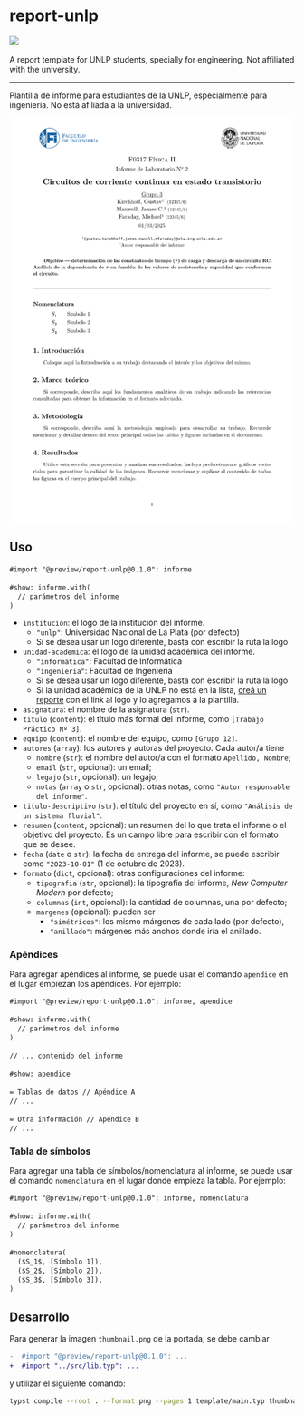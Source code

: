 # report-unlp

![](https://img.shields.io/badge/Typst-0.13.1-blue?style=flat-square&logo=typst&logoColor=white&labelColor=239DAD&color=555555)


A report template for UNLP students, specially for engineering. Not affiliated with the university.

---

Plantilla de informe para estudiantes de la UNLP, especialmente para ingeniería. No está afiliada a la universidad.

![Documento de ejemplo](./thumbnail.png)

## Uso

```typst
#import "@preview/report-unlp@0.1.0": informe

#show: informe.with(
  // parámetros del informe
)
```

- `institución`: el logo de la institución del informe.
  - `"unlp"`: Universidad Nacional de La Plata (por defecto)
  - Si se desea usar un logo diferente, basta con escribir la ruta la logo
- `unidad-academica`: el logo de la unidad académica del informe.
  - `"informática"`: Facultad de Informática
  - `"ingenieria"`: Facultad de Ingeniería
  - Si se desea usar un logo diferente, basta con escribir la ruta la logo
  - Si la unidad académica de la UNLP no está en la lista, [creá un reporte](https://github.com/JuanM04/report-unlp/issues/new) con el link al logo y lo agregamos a la plantilla.
- `asignatura`: el nombre de la asignatura (`str`).
- `titulo` (`content`): el título más formal del informe, como `[Trabajo Práctico Nº 3]`.
- `equipo` (`content`): el nombre del equipo, como `[Grupo 12]`.
- `autores` (`array`): los autores y autoras del proyecto. Cada autor/a tiene
  - `nombre` (`str`): el nombre del autor/a con el formato `Apellido, Nombre`; 
  - `email` (`str`, opcional): un email;
  - `legajo` (`str`, opcional): un legajo;
  - `notas` (`array` o `str`, opcional): otras notas, como `"Autor responsable del informe"`.
- `titulo-descriptivo` (`str`): el título del proyecto en sí, como `"Análisis de un sistema fluvial"`.
- `resumen` (`content`, opcional): un resumen del lo que trata el informe o el objetivo del proyecto. Es un campo libre para escribir con el formato que se desee.
- `fecha` (`date` o `str`): la fecha de entrega del informe, se puede escribir como `"2023-10-01"` (1 de octubre de 2023).
- `formato` (`dict`, opcional): otras configuraciones del informe:
  - `tipografia` (`str`, opcional): la tipografía del informe, _New Computer Modern_ por defecto;
  - `columnas` (`int`, opcional): la cantidad de columnas, una por defecto;
  - `margenes` (opcional): pueden ser
    - `"simétricos"`: los mismo márgenes de cada lado (por defecto),
    - `"anillado"`: márgenes más anchos donde iría el anillado.


### Apéndices

Para agregar apéndices al informe, se puede usar el comando `apendice` en el lugar empiezan los apéndices. Por ejemplo:

```typst
#import "@preview/report-unlp@0.1.0": informe, apendice

#show: informe.with(
  // parámetros del informe
)

// ... contenido del informe

#show: apendice

= Tablas de datos // Apéndice A
// ...

= Otra información // Apéndice B
// ...
```

### Tabla de símbolos

Para agregar una tabla de símbolos/nomenclatura al informe, se puede usar el comando `nomenclatura` en el lugar donde empieza la tabla. Por ejemplo:

```typst
#import "@preview/report-unlp@0.1.0": informe, nomenclatura

#show: informe.with(
  // parámetros del informe
)

#nomenclatura(
  ($S_1$, [Símbolo 1]),
  ($S_2$, [Símbolo 2]),
  ($S_3$, [Símbolo 3]),
)
```

## Desarrollo

Para generar la imagen `thumbnail.png` de la portada, se debe cambiar

```diff
-  #import "@preview/report-unlp@0.1.0": ...
+  #import "../src/lib.typ": ...
```

y utilizar el siguiente comando:

```bash
typst compile --root . --format png --pages 1 template/main.typ thumbnail.png
```